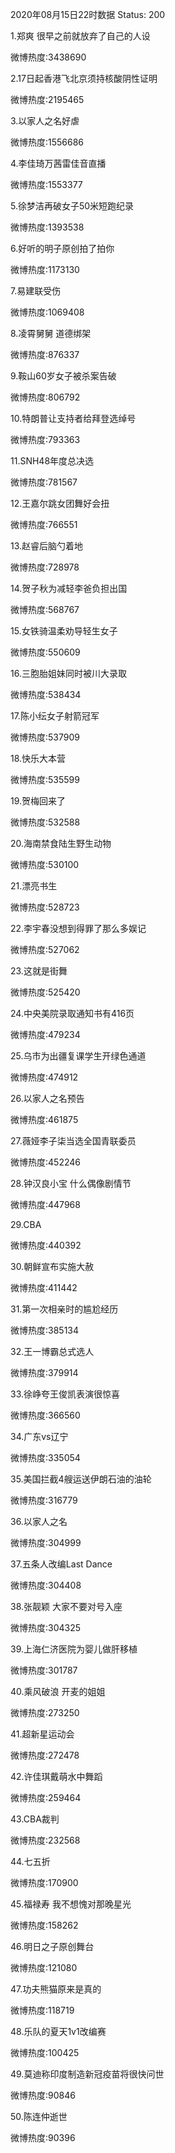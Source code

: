 2020年08月15日22时数据
Status: 200

1.郑爽 很早之前就放弃了自己的人设

微博热度:3438690

2.17日起香港飞北京须持核酸阴性证明

微博热度:2195465

3.以家人之名好虐

微博热度:1556686

4.李佳琦万茜雷佳音直播

微博热度:1553377

5.徐梦洁再破女子50米短跑纪录

微博热度:1393538

6.好听的明子原创拍了拍你

微博热度:1173130

7.易建联受伤

微博热度:1069408

8.凌霄舅舅 道德绑架

微博热度:876337

9.鞍山60岁女子被杀案告破

微博热度:806792

10.特朗普让支持者给拜登选绰号

微博热度:793363

11.SNH48年度总决选

微博热度:781567

12.王嘉尔跳女团舞好会扭

微博热度:766551

13.赵睿后脑勺着地

微博热度:728978

14.贺子秋为减轻李爸负担出国

微博热度:568767

15.女铁骑温柔劝导轻生女子

微博热度:550609

16.三胞胎姐妹同时被川大录取

微博热度:538434

17.陈小纭女子射箭冠军

微博热度:537909

18.快乐大本营

微博热度:535599

19.贺梅回来了

微博热度:532588

20.海南禁食陆生野生动物

微博热度:530100

21.漂亮书生

微博热度:528723

22.李宇春没想到得罪了那么多娱记

微博热度:527062

23.这就是街舞

微博热度:525420

24.中央美院录取通知书有416页

微博热度:479234

25.乌市为出疆复课学生开绿色通道

微博热度:474912

26.以家人之名预告

微博热度:461875

27.薇娅李子柒当选全国青联委员

微博热度:452246

28.钟汉良小宝 什么偶像剧情节

微博热度:447968

29.CBA

微博热度:440392

30.朝鲜宣布实施大赦

微博热度:411442

31.第一次相亲时的尴尬经历

微博热度:385134

32.王一博霸总式选人

微博热度:379914

33.徐峥夸王俊凯表演很惊喜

微博热度:366560

34.广东vs辽宁

微博热度:335054

35.美国拦截4艘运送伊朗石油的油轮

微博热度:316779

36.以家人之名

微博热度:304999

37.五条人改编Last Dance

微博热度:304408

38.张靓颖 大家不要对号入座

微博热度:304325

39.上海仁济医院为婴儿做肝移植

微博热度:301787

40.乘风破浪 开麦的姐姐

微博热度:273250

41.超新星运动会

微博热度:272478

42.许佳琪戴萌水中舞蹈

微博热度:259464

43.CBA裁判

微博热度:232568

44.七五折

微博热度:170900

45.福禄寿 我不想愧对那晚星光

微博热度:158262

46.明日之子原创舞台

微博热度:121080

47.功夫熊猫原来是真的

微博热度:118719

48.乐队的夏天1v1改编赛

微博热度:100425

49.莫迪称印度制造新冠疫苗将很快问世

微博热度:90846

50.陈连仲逝世

微博热度:90396

